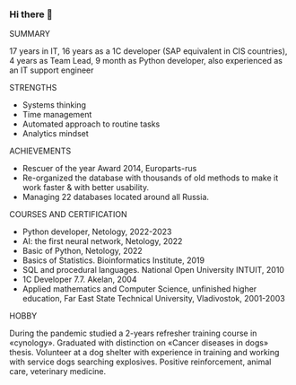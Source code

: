 ### Hi there 👋

SUMMARY

17 years in IT, 16 years as a 1C developer (SAP equivalent in CIS countries), 4 years as Team Lead, 9 month as Python developer, also experienced as an IT support engineer


STRENGTHS

- Systems thinking
- Time management
- Automated approach to routine tasks
- Analytics mindset


ACHIEVEMENTS

- Rescuer of the year Award 2014, Europarts-rus
- Re-organized the database with thousands of old methods to make it work faster & with better usability.
- Managing 22 databases located around all Russia.



COURSES AND CERTIFICATION

- Python developer, Netology, 2022-2023
- AI: the first neural network, Netology, 2022
- Basic of Python, Netology, 2022
- Basics of Statistics. Bioinformatics Institute, 2019
- SQL and procedural languages. National Open University INTUIT, 2010
- 1C Developer 7.7. Akelan, 2004
- Applied mathematics and Computer Science, unfinished higher education, Far East State Technical University, Vladivostok, 2001-2003


HOBBY

During the pandemic studied a 2-years refresher training course in «cynology». Graduated with distinction on «Cancer diseases in dogs» thesis. Volunteer at a dog shelter with experience in training and working with service dogs searching explosives. Positive reinforcement, animal care, veterinary medicine.


<!--
**Roodootoo/Roodootoo** is a ✨ _special_ ✨ repository because its `README.md` (this file) appears on your GitHub profile.

Here are some ideas to get you started:

- 🔭 I’m currently working on ...
- 🌱 I’m currently learning ...
- 👯 I’m looking to collaborate on ...
- 🤔 I’m looking for help with ...
- 💬 Ask me about ...
- 📫 How to reach me: ...
- 😄 Pronouns: ...
- ⚡ Fun fact: ...
-->
